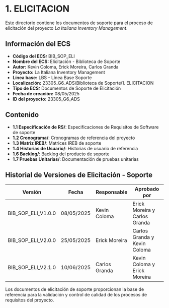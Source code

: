 # 1. ELICITACION

Este directorio contiene los documentos de soporte para el proceso de elicitación del proyecto *La Italiana Inventory Management*.

## Información del ECS

- **Código del ECS:** BIB_SOP_ELI  
- **Nombre del ECS:** Elicitación - Biblioteca de Soporte  
- **Autor:** Kevin Coloma, Erick Moreira, Carlos Granda
- **Proyecto:** La Italiana Inventory Management  
- **Línea base:** LBS - Línea Base Soporte  
- **Localización:** 23305_G6_ADS\Biblioteca de Soporte\1. ELICITACION  
- **Tipo de ECS:** Documentos de Soporte de Elicitación  
- **Fecha de creación:** 08/05/2025  
- **ID del proyecto:** 23305_G6_ADS  

## Contenido

- **1.1 Especificación de RS/**: Especificaciones de Requisitos de Software de soporte
- **1.2 Cronograma/**: Cronogramas de referencia del proyecto
- **1.3 Matriz IREB/**: Matrices IREB de soporte
- **1.4 Historias de Usuario/**: Historias de usuario de referencia
- **1.6 Backlog/**: Backlog del producto de soporte
- **1.7 Pruebas Unitarias/**: Documentación de pruebas unitarias

## Historial de Versiones de Elicitación - Soporte

| Versión | Fecha | Responsable | Aprobado por |
|---------|-------|-------------|--------------|
| BIB_SOP_ELI_V1.0.0 | 08/05/2025 | Kevin Coloma | Erick Moreira y Carlos Granda |
| BIB_SOP_ELI_V2.0.0 | 25/05/2025 | Erick Moreira | Carlos Granda y Kevin Coloma |
| BIB_SOP_ELI_V2.1.0 | 10/06/2025 | Carlos Granda | Kevin Coloma y Erick Moreira |

Los documentos de elicitación de soporte proporcionan la base de referencia para la validación y control de calidad de los procesos de requisitos del proyecto.

